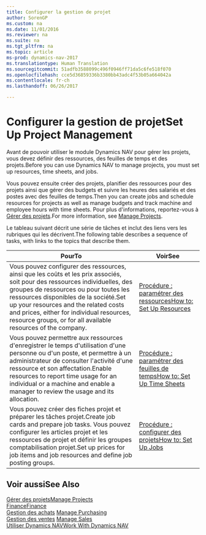 ```yaml
---
title: Configurer la gestion de projet
author: SorenGP
ms.custom: na
ms.date: 11/01/2016
ms.reviewer: na
ms.suite: na
ms.tgt_pltfrm: na
ms.topic: article
ms-prod: dynamics-nav-2017
ms.translationtype: Human Translation
ms.sourcegitcommit: 51adfb3588099c496f0946ff71da5c6fe518f070
ms.openlocfilehash: cce5d36859336b3380bb43adc4f53b05a664042a
ms.contentlocale: fr-ch
ms.lasthandoff: 06/26/2017

---
```


# <a name="set-up-project-management"></a><span data-ttu-id="18e6a-102">Configurer la gestion de projet</span><span class="sxs-lookup"><span data-stu-id="18e6a-102">Set Up Project Management</span></span>
<span data-ttu-id="18e6a-103">Avant de pouvoir utiliser le module Dynamics NAV pour gérer les projets, vous devez définir des ressources, des feuilles de temps et des projets.</span><span class="sxs-lookup"><span data-stu-id="18e6a-103">Before you can use Dynamics NAV to manage projects, you must set up resources, time sheets, and jobs.</span></span>

<span data-ttu-id="18e6a-104">Vous pouvez ensuite créer des projets, planifier des ressources pour des projets ainsi que gérer des budgets et suivre les heures des salariés et des postes avec des feuilles de temps.</span><span class="sxs-lookup"><span data-stu-id="18e6a-104">Then you can create jobs and schedule resources for projects as well as manage budgets and track machine and employee hours with time sheets.</span></span> <span data-ttu-id="18e6a-105">Pour plus d'informations, reportez-vous à [Gérer des projets](projects-manage-projects.md).</span><span class="sxs-lookup"><span data-stu-id="18e6a-105">For more information, see [Manage Projects](projects-manage-projects.md).</span></span>  

<span data-ttu-id="18e6a-106">Le tableau suivant décrit une série de tâches et inclut des liens vers les rubriques qui les décrivent.</span><span class="sxs-lookup"><span data-stu-id="18e6a-106">The following table describes a sequence of tasks, with links to the topics that describe them.</span></span>

|<span data-ttu-id="18e6a-107">Pour</span><span class="sxs-lookup"><span data-stu-id="18e6a-107">To</span></span> |<span data-ttu-id="18e6a-108">Voir</span><span class="sxs-lookup"><span data-stu-id="18e6a-108">See</span></span> |
|---|----|
|<span data-ttu-id="18e6a-109">Vous pouvez configurer des ressources, ainsi que les coûts et les prix associés, soit pour des ressources individuelles, des groupes de ressources ou pour toutes les ressources disponibles de la société.</span><span class="sxs-lookup"><span data-stu-id="18e6a-109">Set up your resources and the related costs and prices, either for individual resources, resource groups, or for all available resources of the company.</span></span>|[<span data-ttu-id="18e6a-110">Procédure : paramétrer des ressources</span><span class="sxs-lookup"><span data-stu-id="18e6a-110">How to: Set Up Resources</span></span>](projects-how-setup-resources.md)|
|<span data-ttu-id="18e6a-111">Vous pouvez permettre aux ressources d'enregistrer le temps d'utilisation d'une personne ou d'un poste, et permettre à un administrateur de consulter l'activité d'une ressource et son affectation.</span><span class="sxs-lookup"><span data-stu-id="18e6a-111">Enable resources to report time usage for an individual or a machine and enable a manager to review the usage and its allocation.</span></span>|[<span data-ttu-id="18e6a-112">Procédure : paramétrer des feuilles de temps</span><span class="sxs-lookup"><span data-stu-id="18e6a-112">How to: Set Up Time Sheets</span></span>](projects-how-setup-time-sheets.md)
|<span data-ttu-id="18e6a-113">Vous pouvez créer des fiches projet et préparer les tâches projet.</span><span class="sxs-lookup"><span data-stu-id="18e6a-113">Create job cards and prepare job tasks.</span></span> <span data-ttu-id="18e6a-114">Vous pouvez configurer les articles projet et les ressources de projet et définir les groupes comptabilisation projet.</span><span class="sxs-lookup"><span data-stu-id="18e6a-114">Set up prices for job items and job resources and define job posting groups.</span></span>|[<span data-ttu-id="18e6a-115">Procédure : configurer des projets</span><span class="sxs-lookup"><span data-stu-id="18e6a-115">How to: Set Up Jobs</span></span>](projects-how-setup-jobs.md)|

## <a name="see-also"></a><span data-ttu-id="18e6a-116">Voir aussi</span><span class="sxs-lookup"><span data-stu-id="18e6a-116">See Also</span></span>
[<span data-ttu-id="18e6a-117">Gérer des projets</span><span class="sxs-lookup"><span data-stu-id="18e6a-117">Manage Projects</span></span>](projects-manage-projects.md)  
[<span data-ttu-id="18e6a-118">Finance</span><span class="sxs-lookup"><span data-stu-id="18e6a-118">Finance</span></span>](finance-setup.md)  
<span data-ttu-id="18e6a-119">[Gestion des achats](purchasing-manage-purchasing.md)       </span><span class="sxs-lookup"><span data-stu-id="18e6a-119">[Manage Purchasing](purchasing-manage-purchasing.md)       </span></span>  
<span data-ttu-id="18e6a-120">[Gestion des ventes](sales-manage-sales.md)   </span><span class="sxs-lookup"><span data-stu-id="18e6a-120">[Manage Sales](sales-manage-sales.md)   </span></span>  
[<span data-ttu-id="18e6a-121">Utiliser Dynamics NAV</span><span class="sxs-lookup"><span data-stu-id="18e6a-121">Work With Dynamics NAV</span></span>](ui-work-product.md)  

